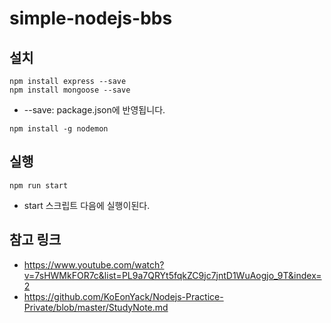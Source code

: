 # simple-nodejs-bbs

## 설치

```
npm install express --save
npm install mongoose --save
```
- --save: package.json에 반영됩니다.


```
npm install -g nodemon
```


## 실행

```
npm run start
```
- start 스크립트 다음에 실행이된다.


## 참고 링크

- https://www.youtube.com/watch?v=7sHWMkFOR7c&list=PL9a7QRYt5fqkZC9jc7jntD1WuAogjo_9T&index=2
- https://github.com/KoEonYack/Nodejs-Practice-Private/blob/master/StudyNote.md
